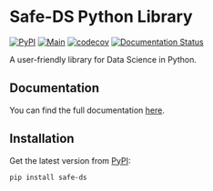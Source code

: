 # Safe-DS Python Library

[![PyPI](https://img.shields.io/pypi/v/safe-ds)](https://pypi.org/project/safe-ds)
[![Main](https://github.com/Safe-DS/Stdlib/actions/workflows/main.yml/badge.svg)](https://github.com/Safe-DS/Stdlib/actions/workflows/main.yml)
[![codecov](https://codecov.io/gh/Safe-DS/Stdlib/branch/main/graph/badge.svg?token=HVRP1633B1)](https://codecov.io/gh/Safe-DS/Stdlib)
[![Documentation Status](https://readthedocs.org/projects/safe-ds-stdlib/badge/?version=latest)](https://stdlib.safe-ds.com)

A user-friendly library for Data Science in Python.

## Documentation

You can find the full documentation [here](https://stdlib.safe-ds.com).

## Installation

Get the latest version from [PyPI](https://pypi.org/project/safe-ds):

```shell
pip install safe-ds
```

